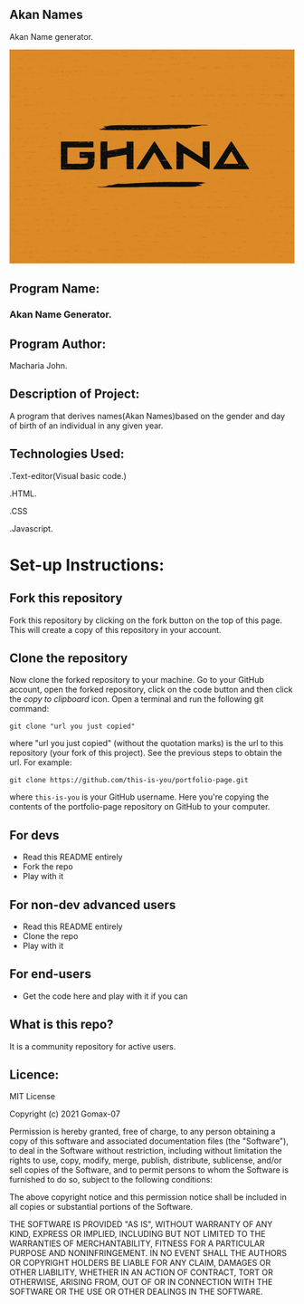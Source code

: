 ## Akan Names
Akan Name generator.

<img src = "https://github.com/Gomax-07/akan/blob/master/images/ghanawordmarkdrib.jpg"></img>

## Program Name:
###  Akan Name Generator.

## Program Author:
 Macharia John.
 
 ## Description of Project:
 
 A program that derives names(Akan Names)based on the gender and day of birth of an individual in any given year. 

## Technologies Used:

.Text-editor(Visual basic code.)

.HTML.

.CSS

.Javascript.

# Set-up Instructions:

## Fork this repository
Fork this repository by clicking on the fork button on the top of this page.
This will create a copy of this repository in your account.
## Clone the repository
Now clone the forked repository to your machine. Go to your GitHub account, open the forked repository, click on the code button and then click the _copy to clipboard_ icon.
Open a terminal and run the following git command:
```
git clone "url you just copied"
```
where "url you just copied" (without the quotation marks) is the url to this repository (your fork of this project). See the previous steps to obtain the url.
For example:
```
git clone https://github.com/this-is-you/portfolio-page.git
```
where `this-is-you` is your GitHub username. Here you're copying the contents of the portfolio-page repository on GitHub to your computer.

## For devs
 - Read this README entirely
 - Fork the repo
 - Play with it

## For non-dev advanced users
 - Read this README entirely
 - Clone the repo
 - Play with it

## For end-users
 - Get the code here and play with it if you can

## What is this repo?
It is a community repository for active users.


## Licence:

MIT License

Copyright (c) 2021 Gomax-07

Permission is hereby granted, free of charge, to any person obtaining a copy
of this software and associated documentation files (the "Software"), to deal
in the Software without restriction, including without limitation the rights
to use, copy, modify, merge, publish, distribute, sublicense, and/or sell
copies of the Software, and to permit persons to whom the Software is
furnished to do so, subject to the following conditions:

The above copyright notice and this permission notice shall be included in all
copies or substantial portions of the Software.

THE SOFTWARE IS PROVIDED "AS IS", WITHOUT WARRANTY OF ANY KIND, EXPRESS OR
IMPLIED, INCLUDING BUT NOT LIMITED TO THE WARRANTIES OF MERCHANTABILITY,
FITNESS FOR A PARTICULAR PURPOSE AND NONINFRINGEMENT. IN NO EVENT SHALL THE
AUTHORS OR COPYRIGHT HOLDERS BE LIABLE FOR ANY CLAIM, DAMAGES OR OTHER
LIABILITY, WHETHER IN AN ACTION OF CONTRACT, TORT OR OTHERWISE, ARISING FROM,
OUT OF OR IN CONNECTION WITH THE SOFTWARE OR THE USE OR OTHER DEALINGS IN THE
SOFTWARE.







